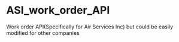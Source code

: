 # ASI_work_order_API
Work order API(Specifically for Air Services Inc) but could be easily modified for other companies
